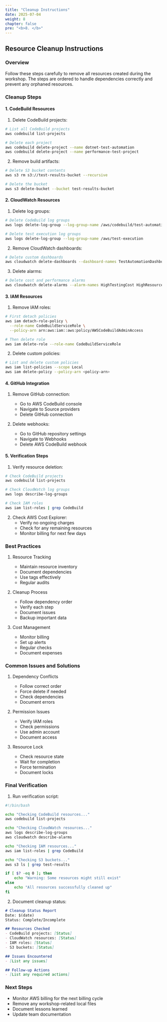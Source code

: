 ```yaml
---
title: "Cleanup Instructions"
date: 2025-07-04
weight: 8
chapter: false
pre: "<b>8. </b>"
---
```


## Resource Cleanup Instructions

### Overview
Follow these steps carefully to remove all resources created during the workshop. The steps are ordered to handle dependencies correctly and prevent any orphaned resources.

### Cleanup Steps

#### 1. CodeBuild Resources

1. Delete CodeBuild projects:
```bash
# List all CodeBuild projects
aws codebuild list-projects

# Delete each project
aws codebuild delete-project --name dotnet-test-automation
aws codebuild delete-project --name performance-test-project
```

2. Remove build artifacts:
```bash
# Delete S3 bucket contents
aws s3 rm s3://test-results-bucket --recursive

# Delete the bucket
aws s3 delete-bucket --bucket test-results-bucket
```

#### 2. CloudWatch Resources

1. Delete log groups:
```bash
# Delete CodeBuild log groups
aws logs delete-log-group --log-group-name /aws/codebuild/test-automation

# Delete test execution log groups
aws logs delete-log-group --log-group-name /aws/test-execution
```

2. Remove CloudWatch dashboards:
```bash
# Delete custom dashboards
aws cloudwatch delete-dashboards --dashboard-names TestAutomationDashboard
```

3. Delete alarms:
```bash
# Delete cost and performance alarms
aws cloudwatch delete-alarms --alarm-names HighTestingCost HighResourceUtilization
```

#### 3. IAM Resources

1. Remove IAM roles:
```bash
# First detach policies
aws iam detach-role-policy \
  --role-name CodeBuildServiceRole \
  --policy-arn arn:aws:iam::aws:policy/AWSCodeBuildAdminAccess

# Then delete role
aws iam delete-role --role-name CodeBuildServiceRole
```

2. Delete custom policies:
```bash
# List and delete custom policies
aws iam list-policies --scope Local
aws iam delete-policy --policy-arn <policy-arn>
```

#### 4. GitHub Integration

1. Remove GitHub connection:
   - Go to AWS CodeBuild console
   - Navigate to Source providers
   - Delete GitHub connection

2. Delete webhooks:
   - Go to GitHub repository settings
   - Navigate to Webhooks
   - Delete AWS CodeBuild webhook

#### 5. Verification Steps

1. Verify resource deletion:
```bash
# Check CodeBuild projects
aws codebuild list-projects

# Check CloudWatch log groups
aws logs describe-log-groups

# Check IAM roles
aws iam list-roles | grep CodeBuild
```

2. Check AWS Cost Explorer:
   - Verify no ongoing charges
   - Check for any remaining resources
   - Monitor billing for next few days

### Best Practices

1. Resource Tracking
   - Maintain resource inventory
   - Document dependencies
   - Use tags effectively
   - Regular audits

2. Cleanup Process
   - Follow dependency order
   - Verify each step
   - Document issues
   - Backup important data

3. Cost Management
   - Monitor billing
   - Set up alerts
   - Regular checks
   - Document expenses

### Common Issues and Solutions

1. Dependency Conflicts
   - Follow correct order
   - Force delete if needed
   - Check dependencies
   - Document errors

2. Permission Issues
   - Verify IAM roles
   - Check permissions
   - Use admin account
   - Document access

3. Resource Lock
   - Check resource state
   - Wait for completion
   - Force termination
   - Document locks

### Final Verification

1. Run verification script:
```bash
#!/bin/bash

echo "Checking CodeBuild resources..."
aws codebuild list-projects

echo "Checking CloudWatch resources..."
aws logs describe-log-groups
aws cloudwatch describe-alarms

echo "Checking IAM resources..."
aws iam list-roles | grep CodeBuild

echo "Checking S3 buckets..."
aws s3 ls | grep test-results

if [ $? -eq 0 ]; then
    echo "Warning: Some resources might still exist"
else
    echo "All resources successfully cleaned up"
fi
```

2. Document cleanup status:
```markdown
# Cleanup Status Report
Date: $(date)
Status: Complete/Incomplete

## Resources Checked
- CodeBuild projects: [Status]
- CloudWatch resources: [Status]
- IAM roles: [Status]
- S3 buckets: [Status]

## Issues Encountered
- [List any issues]

## Follow-up Actions
- [List any required actions]
```

### Next Steps
- Monitor AWS billing for the next billing cycle
- Remove any workshop-related local files
- Document lessons learned
- Update team documentation
